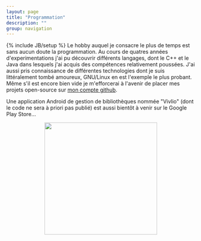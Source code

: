 ```yaml
---
layout: page
title: "Programmation"
description: ""
group: navigation
---
```

{% include JB/setup %}
Le hobby auquel je consacre le plus de temps est sans aucun doute la programmation. Au cours de quatres années d'experimentations j'ai pu découvrir différents langages, dont le C++ et le Java dans lesquels j'ai acquis des compétences relativement poussées. J'ai aussi pris connaissance de différentes technologies dont je suis littéralement tombé amoureux, GNU/Linux en est l'exemple le plus probant. Même s'il est encore bien vide je m'efforcerai à l'avenir de placer mes projets open-source sur [mon compte github](https://github.com/FlorentRevest).

Une application Android de gestion de bibliothèques nommée "Vivlio" (dont le code ne sera à priori pas publié) est aussi bientôt à venir sur le Google Play Store...

<img style="display: block; margin: 0 auto;" width="300" src="http://ompldr.org/vZ2Fqbg" />
